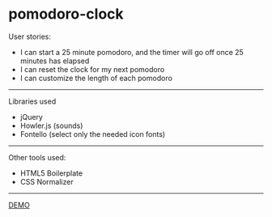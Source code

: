 # pomodoro-clock

User stories:

- I can start a 25 minute pomodoro, and the timer will go off once 25 minutes has elapsed
- I can reset the clock for my next pomodoro
- I can customize the length of each pomodoro


---


Libraries used
* jQuery
* Howler.js (sounds)
* Fontello (select only the needed icon fonts)


---


Other tools used:
* HTML5 Boilerplate
* CSS Normalizer

---


[DEMO](https://slitthe.github.io/pomodoro-clock/)
